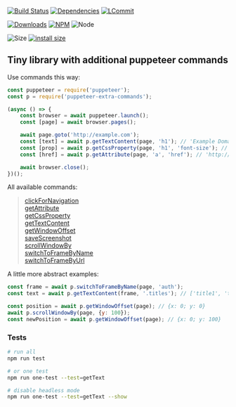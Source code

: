 [![Build Status](https://travis-ci.org/k03mad/puppeteer-extra-commands.svg?branch=master)](https://travis-ci.org/k03mad/puppeteer-extra-commands) [![Dependencies](https://david-dm.org/k03mad/puppeteer-extra-commands.svg)](https://github.com/k03mad/puppeteer-extra-commands/blob/master/package.json) [![LCommit](https://img.shields.io/github/last-commit/k03mad/puppeteer-extra-commands.svg)](https://github.com/k03mad/puppeteer-extra-commands/commits/master)

[![Downloads](https://img.shields.io/npm/dt/puppeteer-extra-commands.svg)](https://www.npmjs.com/package/puppeteer-extra-commands) [![NPM](https://img.shields.io/npm/v/puppeteer-extra-commands.svg)](https://www.npmjs.com/package/puppeteer-extra-commands) ![Node](https://img.shields.io/node/v/puppeteer-extra-commands.svg)

![Size](https://img.shields.io/github/repo-size/k03mad/puppeteer-extra-commands.svg) [![install size](https://packagephobia.now.sh/badge?p=puppeteer-extra-commands)](https://packagephobia.now.sh/result?p=puppeteer-extra-commands)

## Tiny library with additional puppeteer commands

Use commands this way:

```js
const puppeteer = require('puppeteer');
const p = require('puppeteer-extra-commands');

(async () => {
    const browser = await puppeteer.launch();
    const [page] = await browser.pages();

    await page.goto('http://example.com');
    const [text] = await p.getTextContent(page, 'h1'); // 'Example Domain'
    const [prop] = await p.getCssProperty(page, 'h1', 'font-size'); // '32px'
    const [href] = await p.getAttribute(page, 'a', 'href'); // 'http://www.iana.org/domains/example'

    await browser.close();
})();
```

All available commands:

> [clickForNavigation](https://github.com/k03mad/puppeteer-extra-commands/blob/master/commands/clickForNavigation.js)\
> [getAttribute](https://github.com/k03mad/puppeteer-extra-commands/blob/master/commands/getAttribute.js)\
> [getCssProperty](https://github.com/k03mad/puppeteer-extra-commands/blob/master/commands/getCssProperty.js)\
> [getTextContent](https://github.com/k03mad/puppeteer-extra-commands/blob/master/commands/getInnerText.js)\
> [getWindowOffset](https://github.com/k03mad/puppeteer-extra-commands/blob/master/commands/getWindowOffset.js)\
> [saveScreenshot](https://github.com/k03mad/puppeteer-extra-commands/blob/master/commands/saveScreenshot.js)\
> [scrollWindowBy](https://github.com/k03mad/puppeteer-extra-commands/blob/master/commands/scrollWindowBy.js)\
> [switchToFrameByName](https://github.com/k03mad/puppeteer-extra-commands/blob/master/commands/switchToFrameByName.js)\
> [switchToFrameByUrl](https://github.com/k03mad/puppeteer-extra-commands/blob/master/commands/switchToFrameByUrl.js)

A little more abstract examples:

```js
const frame = await p.switchToFrameByName(page, 'auth');
const text = await p.getTextContent(frame, '.titles'); // ['title1', 'title2', 'title3']

const position = await p.getWindowOffset(page); // {x: 0; y: 0}
await p.scrollWindowBy(page, {y: 100});
const newPosition = await p.getWindowOffset(page); // {x: 0; y: 100}
```

### Tests

```bash
# run all
npm run test

# or one test
npm run one-test --test=getText

# disable headless mode
npm run one-test --test=getText --show
```

